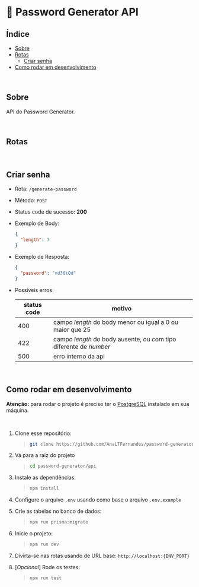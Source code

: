 # :key: Password Generator API

## Índice

- [Sobre](#Sobre)
- [Rotas](#Rotas)
  - [Criar senha](#Criar-senha)
- [Como rodar em desenvolvimento](#Como-rodar-em-desenvolvimento)

<br/>

## Sobre

API do Password Generator.

<br/>

## Rotas

<br/>

## Criar senha

- Rota: `/generate-password`
- Método: `POST`
- Status code de sucesso: **200**
- Exemplo de Body:

  ```json
  {
  	"length": 7
  }
  ```

- Exemplo de Resposta:

  ```json
  {
  	"password": "nd30tQd"
  }
  ```

- Possíveis erros:

  | status code | motivo                                                            |
  | ----------- | ----------------------------------------------------------------- |
  | 400         | campo _length_ do body menor ou igual a 0 ou maior que 25         |
  | 422         | campo _length_ do body ausente, ou com tipo diferente de _number_ |
  | 500         | erro interno da api                                               |

<br/>

## Como rodar em desenvolvimento

**Atenção:** para rodar o projeto é preciso ter o [PostgreSQL](https://www.postgresql.org/download/) instalado em sua máquina.

<br/>

1. Clone esse repositório:

   > ```bash
   > git clone https://github.com/AnaLTFernandes/password-generator.git
   > ```

2. Vá para a raiz do projeto

   > ```bash
   > cd password-generator/api
   > ```

3. Instale as dependências:

   > ```bash
   > npm install
   > ```

4. Configure o arquivo `.env` usando como base o arquivo `.env.example`

5. Crie as tabelas no banco de dados:

   > ```bash
   > npm run prisma:migrate
   > ```

6. Inicie o projeto:

   > ```bash
   > npm run dev
   > ```

7. Divirta-se nas rotas usando de URL base: `http://localhost:{ENV_PORT}`

8. [*Opcional*] Rode os testes:

   > ```bash
   > npm run test
   > ```
